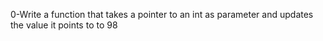 0-Write a function that takes a pointer to an int as parameter and updates the value it points to to 98
